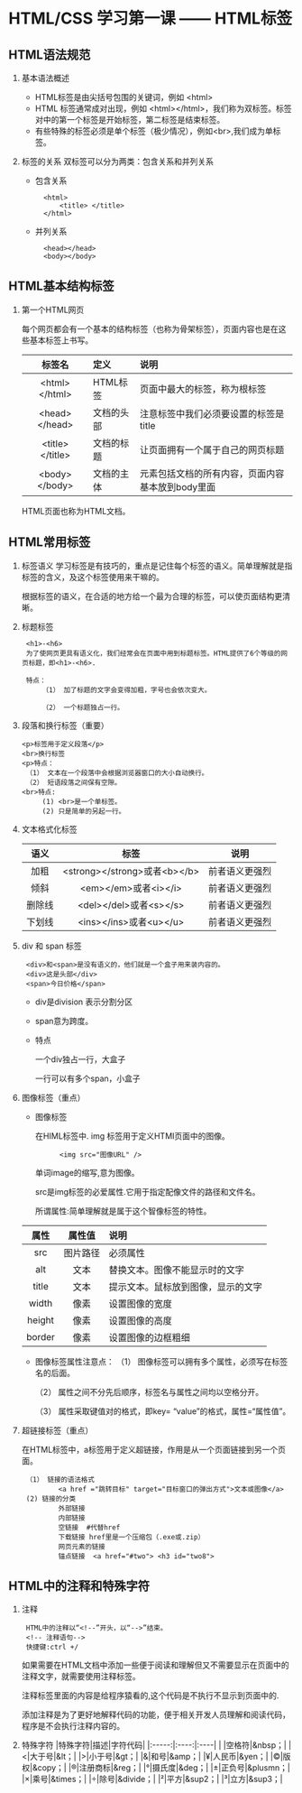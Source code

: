 # HTML/CSS 学习第一课 —— HTML标签

## HTML语法规范

1. 基本语法概述
   - HTML标签是由尖括号包围的关键词，例如 &lt;html&gt;
   - HTML 标签通常成对出现，例如 &lt;html&gt;&lt;/html&gt;，我们称为双标签。标签对中的第一个标签是开始标签，第二标签是结束标签。
   - 有些特殊的标签必须是单个标签（极少情况），例如&lt;br>,我们成为单标签。
2. 标签的关系
    双标签可以分为两类：包含关系和并列关系

    - 包含关系
     
            <html>
                <title> </title>
            </html>
    - 并列关系
  
            <head></head>
            <body></body>

## HTML基本结构标签

1. 第一个HTML网页

    每个网页都会有一个基本的结构标签（也称为骨架标签），页面内容也是在这些基本标签上书写。

    |标签名|定义|说明|
    |:-----:|:----|:----|
    |&lt;html&gt;&lt;/html&gt;|HTML标签|页面中最大的标签，称为根标签|
    |&lt;head&gt;&lt;/head&gt;|文档的头部|注意标签中我们必须要设置的标签是title|
    |&lt;title&gt;&lt;/title&gt;|文档的标题|让页面拥有一个属于自己的网页标题|
    |&lt;body&gt;&lt;/body&gt;|文档的主体|元素包括文档的所有内容，页面内容 基本放到body里面|

    HTML页面也称为HTML文档。


## HTML常用标签

1. 标签语义
    学习标签是有技巧的，重点是记住每个标签的语义。简单理解就是指标签的含义，及这个标签使用来干嘛的。

    根据标签的语义，在合适的地方给一个最为合理的标签，可以使页面结构更清晰。

2. 标题标签

        <h1>-<h6>
        为了使网页更具有语义化，我们经常会在页面中用到标题标签。HTML提供了6个等级的网页标题，即<h1>-<h6>.
        
        特点：
            （1） 加了标题的文字会变得加粗，字号也会依次变大。

            （2） 一个标题独占一行。

3. 段落和换行标签（重要）

       <p>标签用于定义段落</p> 
       <br>换行标签
       <p>特点：
        （1） 文本在一个段落中会根据浏览器窗口的大小自动换行。
        （2） 短语段落之间保有空隙。
       <br>特点:
            (1) <br>是一个单标签。
            (2) 只是简单的另起一行。

4. 文本格式化标签

    |语义|标签|说明|
    |:-----:|:----:|:----:|
    |加粗|&lt;strong&gt;&lt;/strong&gt;或者&lt;b&gt;&lt;/b&gt;|前者语义更强烈|
    |倾斜|&lt;em&gt;&lt;/em&gt;或者&lt;i&gt;&lt;/i&gt;|前者语义更强烈|
    |删除线|&lt;del&gt;&lt;/del&gt;或者&lt;s&gt;&lt;/s&gt;|前者语义更强烈|
    |下划线|&lt;ins&gt;&lt;/ins&gt;或者&lt;u&gt;&lt;/u&gt;|前者语义更强烈|

5. div 和 span 标签

        <div>和<span>是没有语义的，他们就是一个盒子用来装内容的。
        <div>这是头部</div>
        <span>今日价格</span>
    - div是division 表示分割分区
    - span意为跨度。
    - 特点
        
        一个div独占一行，大盒子

        一行可以有多个span，小盒子

6. 图像标签（重点）
   
    - 图像标签
  
        在HIML标签中. img 标签用于定义HTMI页面中的图像。
        
                <img src="图像URL" />

        单词image的缩写,意为图像。
        
        src是img标签的必爱属性.它用于指定配像文件的路径和文件名。
        
        所谓属性:简单理解就是属于这个智像标签的特性。

    |属性|属性值|说明|
    |:-----:|:----:|:----|
    |src|图片路径|必须属性|
    |alt|文本|替换文本。图像不能显示时的文字|
    |title|文本|提示文本。鼠标放到图像，显示的文字|
    |width|像素|设置图像的宽度|
    |height|像素|设置图像的高度|
    |border|像素|设置图像的边框粗细|

    - 图像标签属性注意点：
        （1） 图像标签可以拥有多个属性，必须写在标签名的后面。

        （2） 属性之间不分先后顺序，标签名与属性之间均以空格分开。

        （3） 属性采取键值对的格式，即key= “value”的格式，属性=“属性值”。

7. 超链接标签（重点）  

   在HTML标签中，a标签用于定义超链接，作用是从一个页面链接到另一个页面。

        （1） 链接的语法格式
                <a href ="跳转目标" target="目标窗口的弹出方式">文本或图像</a>
        (2) 链接的分类
                外部链接
                内部链接
                空链接  #代替href
                下载链接 href里是一个压缩包（.exe或.zip）
                网页元素的链接 
                锚点链接  <a href="#two"> <h3 id="two8">

## HTML中的注释和特殊字符

1. 注释

        HTML中的注释以“<!--”开头，以“-->”结束。
        <!-- 注释语句-->
        快捷键:ctrl +/
    如果需要在HTML文档中添加一些便于阅读和理解但又不需要显示在页面中的注释文字，就需要使用注释标签。

    注释标签里面的内容是给程序猿看的,这个代码是不执行不显示到页面中的.

    添加注释是为了更好地解释代码的功能，便于相关开发人员理解和阅读代码，程序是不会执行注释内容的。

2. 特殊字符
   |特殊字符|描述|字符代码|
    |:-----:|:----:|:----|
    | |空格符|&nbsp；|
    |<|大于号|&lt；|
    |>|小于号|&gt；|
    |&|和号|&amp；|
    |¥|人民币|&yen；|
    |&copy;|版权|&copy；|
    |&reg;|注册商标|&reg；|
    |&deg;|摄氏度|&deg；|
    |&plusmn;|正负号|&plusmn；|
    |&times;|乘号|&times；|
    |&divide;|除号|&divide；|
    |&sup2;|平方|&sup2；|
    |&sup3;|立方|&sup3；|